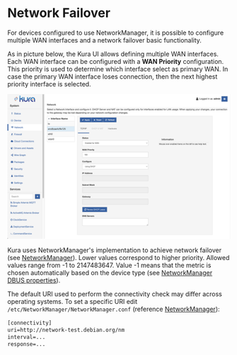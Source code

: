 # Network Failover

For devices configured to use NetworkManager, it is possible to configure multiple WAN interfaces and a network failover basic functionality.

As in picture below, the Kura UI allows defining multiple WAN interfaces. Each WAN interface can be configured with a **WAN Priority** configuration. This priority is used to determine which interface select as primary WAN. In case the primary WAN interface loses connection, then the next highest priority interface is selected.

![](images/net-failover.png)

Kura uses NetworkManager's implementation to achieve network failover (see [NetworkManager](https://www.digi.com/resources/documentation/digidocs/90001548/reference/yocto/r_network_failover.htm?TocPath=Digi%20Embedded%20Yocto%7CSystem%20development%7CSoftware%20extensions%7C_____3)). Lower values correspond to higher priority. Allowed values range from -1 to 2147483647. Value -1 means that the metric is chosen automatically based on the device type (see [NetworkManager DBUS properties](https://developer-old.gnome.org/NetworkManager/unstable/nm-settings-dbus.html)).

The default URI used to perform the connectivity check may differ across operating systems. To set a specific URI edit `/etc/NetworkManager/NetworkManager.conf` (reference [NetworkManager](https://www.digi.com/resources/documentation/digidocs/90001548/reference/yocto/r_network_failover.htm?TocPath=Digi%20Embedded%20Yocto%7CSystem%20development%7CSoftware%20extensions%7C_____3)):

```
[connectivity]
uri=http://network-test.debian.org/nm
interval=...
response=...
```